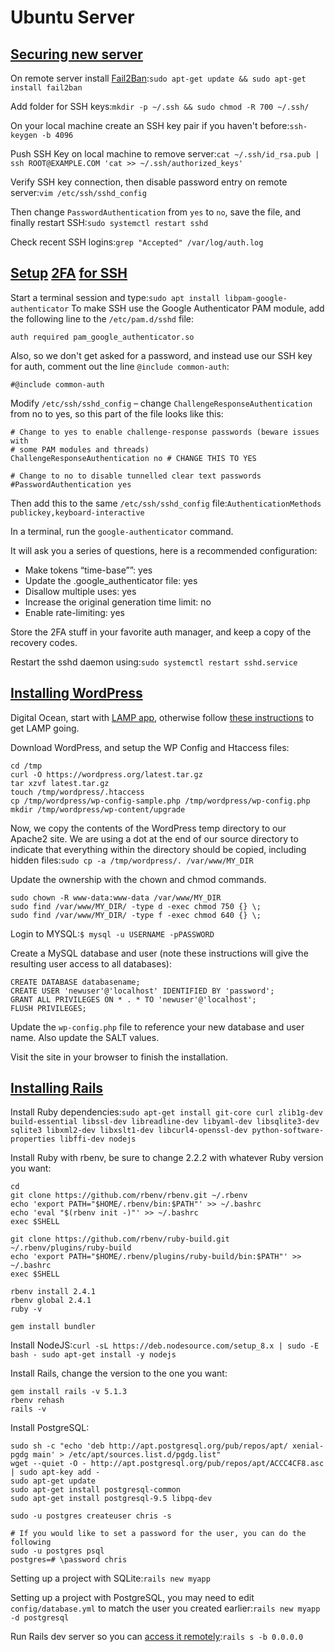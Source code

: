 # Ubuntu Server

## [Securing new server](https://www.linode.com/docs/security/securing-your-server)

On remote server install [Fail2Ban](http://www.fail2ban.org/wiki/index.php/Main_Page):`sudo apt-get update && sudo apt-get install fail2ban`

Add folder for SSH keys:`mkdir -p ~/.ssh && sudo chmod -R 700 ~/.ssh/`

On your local machine create an SSH key pair if you haven't before:`ssh-keygen -b 4096`

Push SSH Key on local machine to remove server:`cat ~/.ssh/id_rsa.pub | ssh ROOT@EXAMPLE.COM 'cat >> ~/.ssh/authorized_keys'`

Verify SSH key connection, then disable password entry on remote server:`vim /etc/ssh/sshd_config`

Then change `PasswordAuthentication` from `yes` to `no`, save the file, and finally restart SSH:`sudo systemctl restart sshd`

Check recent SSH logins:`grep "Accepted" /var/log/auth.log`

## [Setup](https://developer.ibm.com/devpractices/devops/blogs/two-factor-authentication-for-ssh/) [2FA](https://www.digitalocean.com/community/tutorials/how-to-set-up-multi-factor-authentication-for-ssh-on-ubuntu-16-04) [for SSH](https://ubuntu.com/tutorials/configure-ssh-2fa#1-overview)

Start a terminal session and type:`sudo apt install libpam-google-authenticator` To make SSH use the Google Authenticator PAM module, add the following line to the `/etc/pam.d/sshd` file:

```text
auth required pam_google_authenticator.so
```

Also, so we don't get asked for a password, and instead use our SSH key for auth, comment out the line `@include common-auth`:

```text
#@include common-auth
```

Modify `/etc/ssh/sshd_config` – change `ChallengeResponseAuthentication` from no to yes, so this part of the file looks like this:

```text
# Change to yes to enable challenge-response passwords (beware issues with
# some PAM modules and threads)
ChallengeResponseAuthentication no # CHANGE THIS TO YES

# Change to no to disable tunnelled clear text passwords
#PasswordAuthentication yes
```

Then add this to the same `/etc/ssh/sshd_config` file:`AuthenticationMethods publickey,keyboard-interactive`

In a terminal, run the `google-authenticator` command.

It will ask you a series of questions, here is a recommended configuration:

* Make tokens “time-base””: yes
* Update the .google\_authenticator file: yes
* Disallow multiple uses: yes
* Increase the original generation time limit: no
* Enable rate-limiting: yes

Store the 2FA stuff in your favorite auth manager, and keep a copy of the recovery codes.

Restart the sshd daemon using:`sudo systemctl restart sshd.service`

## [Installing WordPress](https://www.digitalocean.com/community/tutorials/how-to-install-wordpress-on-ubuntu-20-04-with-a-lamp-stack)

Digital Ocean, start with [LAMP app](https://marketplace.digitalocean.com/apps/lamp), otherwise follow [these instructions](https://www.digitalocean.com/community/tutorials/how-to-install-linux-apache-mysql-php-lamp-stack-on-ubuntu-20-04) to get LAMP going.

Download WordPress, and setup the WP Config and Htaccess files:

```text
cd /tmp
curl -O https://wordpress.org/latest.tar.gz
tar xzvf latest.tar.gz
touch /tmp/wordpress/.htaccess
cp /tmp/wordpress/wp-config-sample.php /tmp/wordpress/wp-config.php
mkdir /tmp/wordpress/wp-content/upgrade
```

Now, we copy the contents of the WordPress temp directory to our Apache2 site. We are using a dot at the end of our source directory to indicate that everything within the directory should be copied, including hidden files:`sudo cp -a /tmp/wordpress/. /var/www/MY_DIR`

Update the ownership with the chown and chmod commands.

```text
sudo chown -R www-data:www-data /var/www/MY_DIR
sudo find /var/www/MY_DIR/ -type d -exec chmod 750 {} \;
sudo find /var/www/MY_DIR/ -type f -exec chmod 640 {} \;
```

Login to MYSQL:`$ mysql -u USERNAME -pPASSWORD`

Create a MySQL database and user \(note these instructions will give the resulting user access to all databases\):

```text
CREATE DATABASE databasename;
CREATE USER 'newuser'@'localhost' IDENTIFIED BY 'password';
GRANT ALL PRIVILEGES ON * . * TO 'newuser'@'localhost';
FLUSH PRIVILEGES;
```

Update the `wp-config.php` file to reference your new database and user name. Also update the SALT values.

Visit the site in your browser to finish the installation.

## [Installing Rails](https://gorails.com/setup/ubuntu/16.04)

Install Ruby dependencies:`sudo apt-get install git-core curl zlib1g-dev build-essential libssl-dev libreadline-dev libyaml-dev libsqlite3-dev sqlite3 libxml2-dev libxslt1-dev libcurl4-openssl-dev python-software-properties libffi-dev nodejs`

Install Ruby with rbenv, be sure to change 2.2.2 with whatever Ruby version you want:

```text
cd
git clone https://github.com/rbenv/rbenv.git ~/.rbenv
echo 'export PATH="$HOME/.rbenv/bin:$PATH"' >> ~/.bashrc
echo 'eval "$(rbenv init -)"' >> ~/.bashrc
exec $SHELL

git clone https://github.com/rbenv/ruby-build.git ~/.rbenv/plugins/ruby-build
echo 'export PATH="$HOME/.rbenv/plugins/ruby-build/bin:$PATH"' >> ~/.bashrc
exec $SHELL

rbenv install 2.4.1
rbenv global 2.4.1
ruby -v

gem install bundler
```

Install NodeJS:`curl -sL https://deb.nodesource.com/setup_8.x | sudo -E bash - sudo apt-get install -y nodejs`

Install Rails, change the version to the one you want:

```text
gem install rails -v 5.1.3
rbenv rehash
rails -v
```

Install PostgreSQL:

```text
sudo sh -c "echo 'deb http://apt.postgresql.org/pub/repos/apt/ xenial-pgdg main' > /etc/apt/sources.list.d/pgdg.list"
wget --quiet -O - http://apt.postgresql.org/pub/repos/apt/ACCC4CF8.asc | sudo apt-key add -
sudo apt-get update
sudo apt-get install postgresql-common
sudo apt-get install postgresql-9.5 libpq-dev

sudo -u postgres createuser chris -s

# If you would like to set a password for the user, you can do the following
sudo -u postgres psql
postgres=# \password chris
```

Setting up a project with SQLite:`rails new myapp`

Setting up a project with PostgreSQL, you may need to edit `config/database.yml` to match the user you created earlier:`rails new myapp -d postgresql`

Run Rails dev server so you can [access it remotely](https://stackoverflow.com/a/30723007/648844):`rails s -b 0.0.0.0`

